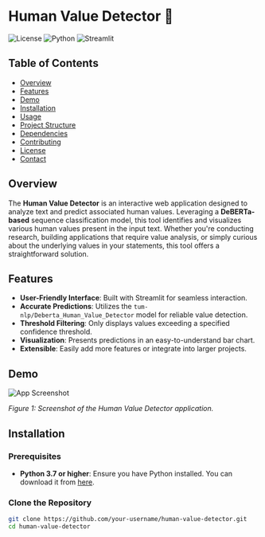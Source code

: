 # Human Value Detector 🤖

![License](https://img.shields.io/github/license/your-username/human-value-detector)
![Python](https://img.shields.io/github/languages/top/your-username/human-value-detector)
![Streamlit](https://img.shields.io/badge/Powered%20by-Streamlit-FF4B4B)

## Table of Contents

- [Overview](#overview)
- [Features](#features)
- [Demo](#demo)
- [Installation](#installation)
- [Usage](#usage)
- [Project Structure](#project-structure)
- [Dependencies](#dependencies)
- [Contributing](#contributing)
- [License](#license)
- [Contact](#contact)

## Overview

The **Human Value Detector** is an interactive web application designed to analyze text and predict associated human values. Leveraging a **DeBERTa-based** sequence classification model, this tool identifies and visualizes various human values present in the input text. Whether you're conducting research, building applications that require value analysis, or simply curious about the underlying values in your statements, this tool offers a straightforward solution.

## Features

- **User-Friendly Interface**: Built with Streamlit for seamless interaction.
- **Accurate Predictions**: Utilizes the `tum-nlp/Deberta_Human_Value_Detector` model for reliable value detection.
- **Threshold Filtering**: Only displays values exceeding a specified confidence threshold.
- **Visualization**: Presents predictions in an easy-to-understand bar chart.
- **Extensible**: Easily add more features or integrate into larger projects.

## Demo

![App Screenshot](https://github.com/your-username/human-value-detector/blob/main/screenshots/demo.png)

*Figure 1: Screenshot of the Human Value Detector application.*

## Installation

### Prerequisites

- **Python 3.7 or higher**: Ensure you have Python installed. You can download it from [here](https://www.python.org/downloads/).

### Clone the Repository

```bash
git clone https://github.com/your-username/human-value-detector.git
cd human-value-detector
